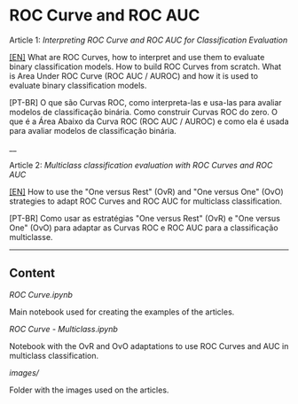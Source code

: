 # ROC Curve and ROC AUC

Article 1: *Interpreting ROC Curve and ROC AUC for Classification Evaluation* 

[[EN]](https://towardsdatascience.com/interpreting-roc-curve-and-roc-auc-for-classification-evaluation-28ec3983f077) What are ROC Curves, how to interpret and use them to evaluate binary classification models. How to build ROC Curves from scratch. What is Area Under ROC Curve (ROC AUC / AUROC) and how it is used to evaluate binary classification models.

[PT-BR] O que são Curvas ROC, como interpreta-las e usa-las para avaliar modelos de classificação binária. Como construir Curvas ROC do zero. O que é a Área Abaixo da Curva ROC (ROC AUC / AUROC) e como ela é usada para avaliar modelos de classificação binária.

__

Article 2: *Multiclass classification evaluation with ROC Curves and ROC AUC*

[[EN]](https://towardsdatascience.com/multiclass-classification-evaluation-with-roc-curves-and-roc-auc-294fd4617e3a) How to use the "One versus Rest" (OvR) and "One versus One" (OvO) strategies to adapt ROC Curves and ROC AUC for multiclass classification.

[PT-BR] Como usar as estratégias "One versus Rest" (OvR) e "One versus One" (OvO) para adaptar as Curvas ROC e ROC AUC para a classificação multiclasse.

___

## Content

*ROC Curve.ipynb*

Main notebook used for creating the examples of the articles.

*ROC Curve - Multiclass.ipynb*

Notebook with the OvR and OvO adaptations to use ROC Curves and AUC in multiclass classification.

*images/*

Folder with the images used on the articles.
